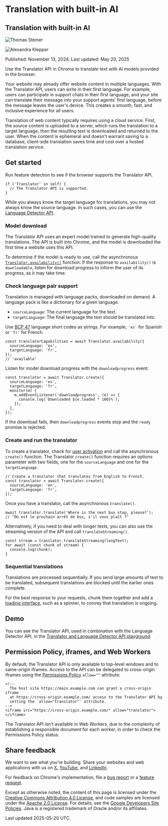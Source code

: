 # Translation with built-in AI

## Translation with built-in AI

![Thomas Steiner](https://web.dev/images/authors/thomassteiner.jpg)

![Alexandra Klepper](https://web.dev/images/authors/alexandraklepper.jpg)

Published: November 13, 2024, Last updated: May 20, 2025

Use the Translator API in Chrome to translate text with AI models provided in the browser.

Your website may already offer website content in multiple languages. With the Translator API, users can write in their first language. For example, users can participate in support chats in their first language, and your site can translate their message into your support agents' first language, before the message leaves the user's device. This creates a smooth, fast, and inclusive experience for all users.

Translation of web content typically requires using a cloud service. First, the source content is uploaded to a server, which runs the translation to a target language, then the resulting text is downloaded and returned to the user. When the content is ephemeral and doesn't warrant saving to a database, client-side translation saves time and cost over a hosted translation service.

## Get started

Run feature detection to see if the browser supports the Translator API.

```
if ('Translator' in self) {
  // The Translator API is supported.
}
```

While you always know the target language for translations, you may not always know the source language. In such cases, you can use the [Language Detector API](/docs/ai/language-detection).

### Model download

The Translator API uses an expert model trained to generate high-quality translations. The API is built into Chrome, and the model is downloaded the first time a website uses this API.

To determine if the model is ready to use, call the asynchronous [`Translator.availability()`](/docs/ai/get-started#model-download) function. If the response to `availability()` is `downloadable`, listen for download progress to inform the user of its progress, as it may take time.

### Check language pair support

Translation is managed with language packs, downloaded on demand. A language pack is like a dictionary for a given language.

-   `sourceLanguage`: The current language for the text.
-   `targetLanguage`: The final language the text should be translated into.

Use [BCP 47](https://www.rfc-editor.org/info/bcp47) language short codes as strings. For example, `'es'` for Spanish or `'fr'` for French.

```
const translatorCapabilities = await Translator.availability({
  sourceLanguage: 'es',
  targetLanguage: 'fr',
});
// 'available'
```

Listen for model download progress with the `downloadprogress` event:

```
const translator = await Translator.create({
  sourceLanguage: 'es',
  targetLanguage: 'fr',
  monitor(m) {
    m.addEventListener('downloadprogress', (e) => {
      console.log(`Downloaded ${e.loaded * 100}%`);
    });
  },
});
```

If the download fails, then `downloadprogress` events stop and the `ready` promise is rejected.

### Create and run the translator

To create a translator, check for [user activation](/docs/ai/get-started#user-activation) and call the asynchronous `create()` function. The Translator `create()` function requires an options parameter with two fields, one for the `sourceLanguage` and one for the `targetLanguage`.

```
// Create a translator that translates from English to French.
const translator = await Translator.create({
  sourceLanguage: 'en',
  targetLanguage: 'fr',
});
```

Once you have a translator, call the asynchronous `translate()`.

```
await translator.translate('Where is the next bus stop, please?');
// "Où est le prochain arrêt de bus, s'il vous plaît ?"
```

Alternatively, if you need to deal with longer texts, you can also use the streaming version of the API and call `translateStreaming()`.

```
const stream = translator.translateStreaming(longText);
for await (const chunk of stream) {
  console.log(chunk);
}
```

### Sequential translations

Translations are processed sequentially. If you send large amounts of text to be translated, subsequent translations are blocked until the earlier ones complete.

For the best response to your requests, chunk them together and add a [loading interface](https://web.dev/articles/building/a-loading-bar-component), such as a spinner, to convey that translation is ongoing.

## Demo

You can see the Translator API, used in combination with the Language Detector API, in the [Translator and Language Detector API playground](https://chrome.dev/web-ai-demos/translation-language-detection-api-playground/).

## Permission Policy, iframes, and Web Workers

By default, the Translator API is only available to top-level windows and to same-origin iframes. Access to the API can be delegated to cross-origin iframes using the [Permissions Policy](/docs/privacy-security/permissions-policy#usage) `allow=""` attribute:

```
<!--
  The host site https://main.example.com can grant a cross-origin iframe
  at https://cross-origin.example.com/ access to the Translator API by
  setting the `allow="translator"` attribute.
-->
<iframe src="https://cross-origin.example.com/" allow="translator"></iframe>
```

The Translator API isn't available in Web Workers, due to the complexity of establishing a responsible document for each worker, in order to check the Permissions Policy status.

## Share feedback

We want to see what you're building. Share your websites and web applications with us on [X](https://x.com/ChromiumDev), [YouTube](https://www.youtube.com/user/ChromeDevelopers), and [LinkedIn](https://www.linkedin.com/showcase/chrome-for-developers/).

For feedback on Chrome's implementation, file a [bug report](https://issues.chromium.org/issues/new?component=1583316&priority=P2&type=bug&template=0&noWizard=true) or a [feature request](https://issues.chromium.org/issues/new?component=1583316&priority=P2&type=feature_request&template=0&noWizard=true).

Except as otherwise noted, the content of this page is licensed under the [Creative Commons Attribution 4.0 License](https://creativecommons.org/licenses/by/4.0/), and code samples are licensed under the [Apache 2.0 License](https://www.apache.org/licenses/LICENSE-2.0). For details, see the [Google Developers Site Policies](https://developers.google.com/site-policies). Java is a registered trademark of Oracle and/or its affiliates.

Last updated 2025-05-20 UTC.
